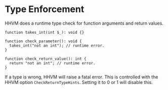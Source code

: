 # Type Enforcement

HHVM does a runtime type check for function arguments and return
values.

```hack error
function takes_int(int $_): void {}

function check_parameter(): void {
  takes_int("not an int"); // runtime error.
}

function check_return_value(): int {
  return "not an int"; // runtime error.
}
```

If a type is wrong, HHVM will raise a fatal error. This is controlled
with the HHVM option `CheckReturnTypeHints`. Setting it to 0 or 1 will
disable this.
